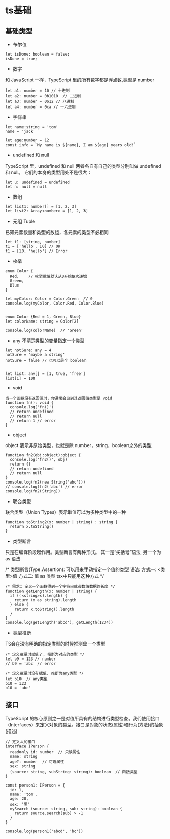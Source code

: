 # ts基础

## 基础类型
- 布尔值
```
let isDone: boolean = false;
isDone = true;
```

- 数字

和 JavaScript 一样，TypeScript 里的所有数字都是浮点数,类型是 number
```
let a1: number = 10 // 十进制
let a2: number = 0b1010  // 二进制
let a3: number = 0o12 // 八进制
let a4: number = 0xa // 十六进制
```

- 字符串
```
let name:string = 'tom'
name = 'jack'

let age:number = 12
const info = `My name is ${name}, I am ${age} years old!`
```

- undefined 和 null

TypeScript 里，undefined 和 null 两者各自有自己的类型分别叫做 undefined 和 null。 它们的本身的类型用处不是很大：

```
let u: undefined = undefined
let n: null = null
```

- 数组

```
let list1: number[] = [1, 2, 3]
let list2: Array<number> = [1, 2, 3]

```

- 元组 Tuple

已知元素数量和类型的数组，各元素的类型不必相同

```
let t1: [string, number]
t1 = ['hello', 10] // OK
t1 = [10, 'hello'] // Error
```

- 枚举

```
enum Color {
  Red,    // 枚举数值默认从0开始依次递增
  Green,
  Blue
}

let myColor: Color = Color.Green  // 0
console.log(myColor, Color.Red, Color.Blue)


enum Color {Red = 1, Green, Blue}
let colorName: string = Color[2]

console.log(colorName)  // 'Green'
```


- any
不清楚类型的变量指定一个类型
```
let notSure: any = 4
notSure = 'maybe a string'
notSure = false // 也可以是个 boolean


let list: any[] = [1, true, 'free']
list[1] = 100
```

- void

```
当一个函数没有返回值时，你通常会见到其返回值类型是 void
function fn(): void {
  console.log('fn()')
  // return undefined
  // return null
  // return 1 // error
}
```


- object

object 表示非原始类型，也就是除 number，string，boolean之外的类型

```
function fn2(obj:object):object {
  console.log('fn2()', obj)
  return {}
  // return undefined
  // return null
}
console.log(fn2(new String('abc')))
// console.log(fn2('abc') // error
console.log(fn2(String))
```


- 联合类型

联合类型（Union Types）表示取值可以为多种类型中的一种

```
function toString2(x: number | string) : string {
  return x.toString()
}
```

- 类型断言

只是在编译阶段起作用。类型断言有两种形式。 其一是“尖括号”语法, 另一个为 as 语法

/* 
类型断言(Type Assertion): 可以用来手动指定一个值的类型
语法:
    方式一: <类型>值
    方式二: 值 as 类型  tsx中只能用这种方式
*/

```
/* 需求: 定义一个函数得到一个字符串或者数值数据的长度 */
function getLength(x: number | string) {
  if ((<string>x).length) {
    return (x as string).length
  } else {
    return x.toString().length
  }
}
console.log(getLength('abcd'), getLength(1234))
```


- 类型推断

TS会在没有明确的指定类型的时候推测出一个类型
```
/* 定义变量时赋值了, 推断为对应的类型 */
let b9 = 123 // number
// b9 = 'abc' // error

/* 定义变量时没有赋值, 推断为any类型 */
let b10  // any类型
b10 = 123
b10 = 'abc'
```


## 接口

TypeScript 的核心原则之一是对值所具有的结构进行类型检查。我们使用接口（Interfaces）来定义对象的类型。接口是对象的状态(属性)和行为(方法)的抽象(描述)

```
// 定义人的接口
interface IPerson {
  readonly id: number  // 只读属性
  name: string
  age?: number  // 可选属性
  sex: string
  (source: string, subString: string): boolean  // 函数类型
} 

const person1: IPerson = {
  id: 1,
  name: 'tom',
  age: 20,
  sex: '男'
  mySearch (source: string, sub: string): boolean {
    return source.search(sub) > -1
  }
}

console.log(person1('abcd', 'bc'))
```